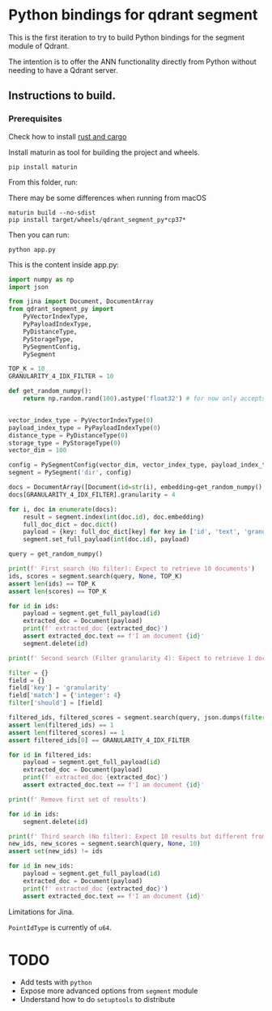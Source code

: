 # Python bindings for qdrant segment

This is the first iteration to try to build Python bindings for the segment module of Qdrant.

The intention is to offer the ANN functionality directly from Python without needing to have a Qdrant server.

## Instructions to build.

### Prerequisites

Check how to install [rust and cargo](https://www.rust-lang.org/tools/install) 

Install maturin as tool for building the project and wheels.

```shell
pip install maturin
```

From this folder, run:

There may be some differences when running from macOS

```shell
maturin build --no-sdist
pip install target/wheels/qdrant_segment_py*cp37*
```

Then you can run:
```shell
python app.py
```

This is the content inside app.py:

```python
import numpy as np
import json

from jina import Document, DocumentArray
from qdrant_segment_py import
    PyVectorIndexType,
    PyPayloadIndexType,
    PyDistanceType,
    PyStorageType,
    PySegmentConfig,
    PySegment

TOP_K = 10
GRANULARITY_4_IDX_FILTER = 10

def get_random_numpy():
    return np.random.rand(100).astype('float32') # for now only accepts this type


vector_index_type = PyVectorIndexType(0)
payload_index_type = PyPayloadIndexType(0)
distance_type = PyDistanceType(0)
storage_type = PyStorageType(0)
vector_dim = 100

config = PySegmentConfig(vector_dim, vector_index_type, payload_index_type, distance_type, storage_type)
segment = PySegment('dir', config)

docs = DocumentArray([Document(id=str(i), embedding=get_random_numpy(), text=f'I am document {i}', granularity=5, weight=5) for i in range(1000)])
docs[GRANULARITY_4_IDX_FILTER].granularity = 4

for i, doc in enumerate(docs):
    result = segment.index(int(doc.id), doc.embedding)
    full_doc_dict = doc.dict()
    payload = {key: full_doc_dict[key] for key in ['id', 'text', 'granularity', 'weight']}
    segment.set_full_payload(int(doc.id), payload)

query = get_random_numpy()

print(f' First search (No filter): Expect to retrieve 10 documents')
ids, scores = segment.search(query, None, TOP_K)
assert len(ids) == TOP_K
assert len(scores) == TOP_K

for id in ids:
    payload = segment.get_full_payload(id)
    extracted_doc = Document(payload)
    print(f' extracted_doc {extracted_doc}')
    assert extracted_doc.text == f'I am document {id}'
    segment.delete(id)

print(f' Second search (Filter granularity 4): Expect to retrieve 1 documents')

filter = {}
field = {}
field['key'] = 'granularity'
field['match'] = {'integer': 4}
filter['should'] = [field]

filtered_ids, filtered_scores = segment.search(query, json.dumps(filter), TOP_K)
assert len(filtered_ids) == 1
assert len(filtered_scores) == 1
assert filtered_ids[0] == GRANULARITY_4_IDX_FILTER

for id in filtered_ids:
    payload = segment.get_full_payload(id)
    extracted_doc = Document(payload)
    print(f' extracted_doc {extracted_doc}')
    assert extracted_doc.text == f'I am document {id}'

print(f' Remove first set of results')

for id in ids:
    segment.delete(id)

print(f' Third search (No filter): Expect 10 results but different from the first since they were removing')
new_ids, new_scores = segment.search(query, None, 10)
assert set(new_ids) != ids

for id in new_ids:
    payload = segment.get_full_payload(id)
    extracted_doc = Document(payload)
    print(f' extracted_doc {extracted_doc}')
    assert extracted_doc.text == f'I am document {id}'
```

Limitations for Jina.

`PointIdType` is currently of `u64`.

# TODO
- Add tests with `python`
- Expose more advanced options from `segment` module
- Understand how to do `setuptools` to distribute
